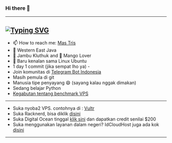 ### Hi there 👋
---
[![Typing SVG](https://readme-typing-svg.herokuapp.com?font=Fira+Code&pause=1000&width=435&lines=The+quick+brown+fox+jumps+over;The+Lazy+dogs)](https://git.io/typing-svg)
---
- 📫 How to reach me: [Mas Tris](https://t.me/onsirtus)
- 📍 Western East Java 
- 🍈 Jambu Kluthuk and :mango: Mango Lover
- 🐧 Baru kenalan sama Linux Ubuntu
- 1 day 1 commit (jika sempat lho ya) -
- Join komunitas di [Telegram Bot Indonesia](https://t.me/botindonesia)
- Masih pemula di git
- Manusia tipe penyayang :smile: (sayang kalau nggak dimakan)
- Sedang belajar Python
- [Kegabutan tentang benchmark VPS](./benchmark.md)

---
- Suka nyoba2 VPS. contohnya di : [Vultr](https://s.id/vultr-threedisk)
- Suka Racknerd, bisa diklik [disini](https://s.id/racknerd-threedisk)
- Suka Digital Ocean tinggal [klik sini](https://s.id/do-threedisk) dan dapatkan credit senilai $200
- Suka menggunakan layanan dalam negeri? IdCloudHost juga ada kok [disini](https://s.id/idch-threedisk)
---
<!--
[![GitHub Streak](https://github-readme-streak-stats.herokuapp.com?user=threedisk&theme=highcontrast&date_format=M%20j%5B%2C%20Y%5D)](https://git.io/streak-stats)


**threedisk/threedisk** is a ✨ _special_ ✨ repository because its `README.md` (this file) appears on your GitHub profile.

Here are some ideas to get you started:

- 🔭 I’m currently working on ...
- 🌱 I’m currently learning ...
- 👯 I’m looking to collaborate on ...
- 🤔 I’m looking for help with ...
- 💬 Ask me about ...
- 📫 How to reach me: ...
- 😄 Pronouns: ...
- ⚡ Fun fact: ...
- :smirk: Gak paham
-->
